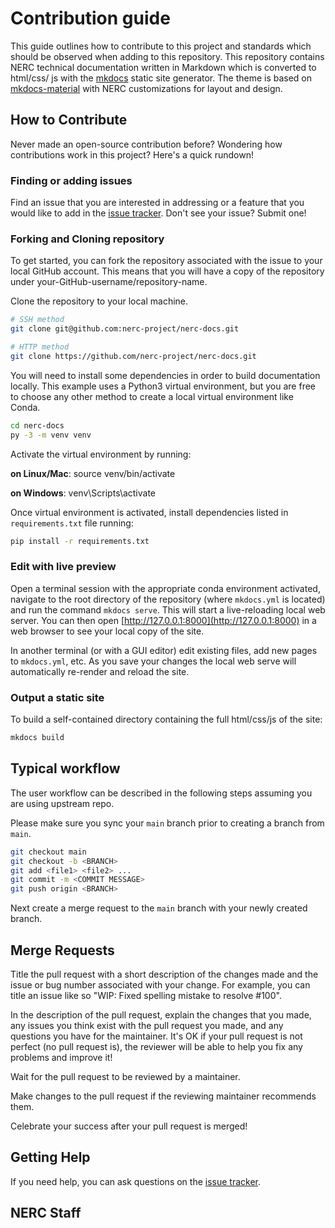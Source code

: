 # Contribution guide

This guide outlines how to contribute to this project and standards which
should be observed when adding to this repository. This repository contains
NERC technical documentation written in Markdown which is converted to html/css/
js with the [mkdocs](http://www.mkdocs.org) static site generator. The theme is
based on [mkdocs-material](https://github.com/squidfunk/mkdocs-material) with
NERC customizations for layout and design.

## How to Contribute

Never made an open-source contribution before? Wondering how contributions work
in this project? Here's a quick rundown!

### Finding or adding issues

Find an issue that you are interested in addressing or a feature that you would
like to add in the
[issue tracker](https://github.com/nerc-project/nerc-docs/issues). Don't see
your issue? Submit one!

### Forking and Cloning repository

To get started, you can fork the repository associated with the issue to your
local GitHub account. This means that you will have a copy of the repository
under your-GitHub-username/repository-name.

Clone the repository to your local machine.

```sh
# SSH method
git clone git@github.com:nerc-project/nerc-docs.git

# HTTP method
git clone https://github.com/nerc-project/nerc-docs.git
```

You will need to install some dependencies in order to build documentation
locally. This example uses a Python3 virtual environment, but you are free to
choose any other method to create a local virtual environment like Conda.

```sh
cd nerc-docs
py -3 -m venv venv
```

Activate the virtual environment by running:

  **on Linux/Mac**:
    source venv/bin/activate

  **on Windows**:
    venv\Scripts\activate

Once virtual environment is activated, install dependencies listed in
`requirements.txt` file running:

```sh
pip install -r requirements.txt
```

### Edit with live preview

Open a terminal session with the appropriate conda environment activated,
navigate to the root directory of the repository (where `mkdocs.yml` is
located) and run the command `mkdocs serve`. This will start a live-reloading
local web server. You can then open
[http://127.0.0.1:8000](http://127.0.0.1:8000) in a web browser to see your
local copy of the site.

In another terminal (or with a GUI editor) edit existing files, add new pages
to `mkdocs.yml`, etc. As you save your changes the local web serve will
automatically re-render and reload the site.

### Output a static site

To build a self-contained directory containing the full html/css/js of the site:

```sh
mkdocs build
```

## Typical workflow

The user workflow can be described in the following steps assuming you are
using upstream repo.

Please make sure you sync your `main` branch prior to creating a branch from `main`.

```sh
git checkout main
git checkout -b <BRANCH>
git add <file1> <file2> ...
git commit -m <COMMIT MESSAGE>
git push origin <BRANCH>
```

Next create a merge request to the `main` branch with your newly created branch.

## Merge Requests

Title the pull request with a short description of the changes made and the
issue or bug number associated with your change. For example, you can title an
issue like so "WIP: Fixed spelling mistake to resolve #100".

In the description of the pull request, explain the changes that you made, any
issues you think exist with the pull request you made, and any questions you
have for the maintainer. It's OK if your pull request is not perfect (no pull
request is), the reviewer will be able to help you fix any problems and improve it!

Wait for the pull request to be reviewed by a maintainer.

Make changes to the pull request if the reviewing maintainer recommends them.

Celebrate your success after your pull request is merged!

## Getting Help

If you need help, you can ask questions on the [issue tracker](https://github.com/nerc-project/nerc-docs/issues).

## NERC Staff
